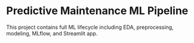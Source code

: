 # Predictive Maintenance ML Pipeline

This project contains full ML lifecycle including EDA, preprocessing, modeling, MLflow, and Streamlit app.